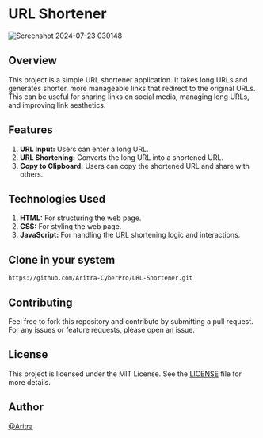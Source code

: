 # URL Shortener
![Screenshot 2024-07-23 030148](https://github.com/user-attachments/assets/a6c83df1-d926-4d05-ae2e-1bf16ec249c0)

## Overview
This project is a simple URL shortener application. It takes long URLs and generates shorter, more manageable links that redirect to the original URLs. This can be useful for sharing links on social media, managing long URLs, and improving link aesthetics.

## Features
1. **URL Input:** Users can enter a long URL.
2. **URL Shortening:** Converts the long URL into a shortened URL.
3. **Copy to Clipboard:** Users can copy the shortened URL and share with others.

## Technologies Used
1. **HTML:** For structuring the web page.
2. **CSS:** For styling the web page.
3. **JavaScript:** For handling the URL shortening logic and interactions.

## Clone in your system
```
https://github.com/Aritra-CyberPro/URL-Shortener.git
```

## Contributing
Feel free to fork this repository and contribute by submitting a pull request. For any issues or feature requests, please open an issue.

## License
This project is licensed under the MIT License. See the [LICENSE](https://github.com/Aritra-ISS/URL-Shortener/blob/main/LICENSE) file for more details.

## Author
[@Aritra](https://github.com/Aritra-CyberPro)
